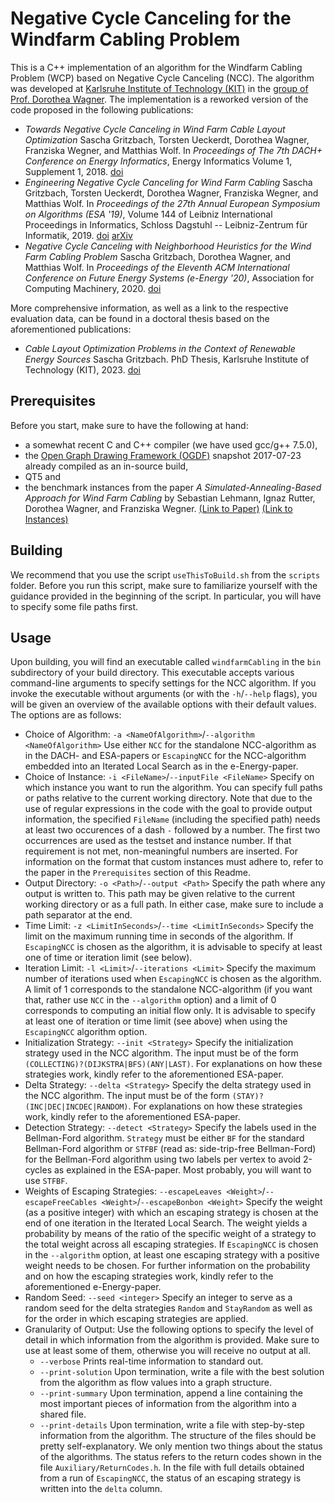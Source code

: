 # Negative Cycle Canceling for the Windfarm Cabling Problem

This is a C++ implementation of an algorithm for the Windfarm Cabling Problem (WCP) based on Negative Cycle Canceling (NCC). The algorithm was developed at [Karlsruhe Institute of Technology (KIT)](http://www.kit.edu) in the [group of Prof. Dorothea Wagner](https://i11www.iti.kit.edu/). The implementation is a reworked version of the code proposed in the following publications:

* *Towards Negative Cycle Canceling in Wind Farm Cable Layout Optimization*
  Sascha Gritzbach, Torsten Ueckerdt, Dorothea Wagner, Franziska Wegner, and Matthias Wolf.
  In *Proceedings of The 7th DACH+ Conference on Energy Informatics*, Energy Informatics Volume 1, Supplement 1, 2018.
  [doi](https://doi.org/10.1186/s42162-018-0030-6)
* *Engineering Negative Cycle Canceling for Wind Farm Cabling*
  Sascha Gritzbach, Torsten Ueckerdt, Dorothea Wagner, Franziska Wegner, and Matthias Wolf.
  In *Proceedings of the 27th Annual European Symposium on Algorithms (ESA '19)*, Volume 144 of Leibniz International Proceedings in Informatics, Schloss Dagstuhl -- Leibniz-Zentrum für Informatik, 2019.
  [doi](https://doi.org/10.4230/LIPIcs.ESA.2019.55) [arXiv](https://arxiv.org/abs/1908.02129)
* *Negative Cycle Canceling with Neighborhood Heuristics for the Wind Farm Cabling Problem*
  Sascha Gritzbach, Dorothea Wagner, and Matthias Wolf.
  In *Proceedings of the Eleventh ACM International Conference on Future Energy Systems (e-Energy '20)*, Association for Computing Machinery, 2020.
  [doi](https://doi.org/10.1145/3396851.3397754)

More comprehensive information, as well as a link to the respective evaluation data, can be found in a doctoral thesis based on the aforementioned publications:

* *Cable Layout Optimization Problems in the Context of Renewable Energy Sources*
  Sascha Gritzbach.
  PhD Thesis, Karlsruhe Institute of Technology (KIT), 2023.
  [doi](https://doi.org/10.5445/IR/1000158746)

## Prerequisites
Before you start, make sure to have the following at hand:

* a somewhat recent C and C++ compiler (we have used gcc/g++ 7.5.0),
* the [Open Graph Drawing Framework (OGDF)](https://ogdf.uos.de) snapshot 2017-07-23 already compiled as an in-source build,
* QT5 and
* the benchmark instances from the paper *A Simulated-Annealing-Based Approach for Wind Farm Cabling* by Sebastian Lehmann, Ignaz Rutter, Dorothea Wagner, and Franziska Wegner. [(Link to Paper)](https://doi.org/10.1145/3077839.3077843) [(Link to Instances)](https://i11www.iti.kit.edu/projects/windfarmcabling/index)

## Building
We recommend that you use the script ``useThisToBuild.sh`` from the ``scripts`` folder. Before you run this script, make sure to familiarize yourself with the guidance provided in the beginning of the script. In particular, you will have to specify some file paths first.

## Usage
Upon building, you will find an executable called ``windfarmCabling`` in the ``bin`` subdirectory of your build directory. This executable accepts various command-line arguments to specify settings for the NCC algorithm. If you invoke the executable without arguments (or with the ``-h``/``--help`` flags), you will be given an overview of the available options with their default values. The options are as follows:

* Choice of Algorithm: ``-a <NameOfAlgorithm>``/``--algorithm <NameOfAlgorithm>`` Use either ``NCC`` for the standalone NCC-algorithm as in the DACH- and ESA-papers or ``EscapingNCC`` for the NCC-algorithm embedded into an Iterated Local Search as in the e-Energy-paper.
* Choice of Instance: ``-i <FileName>``/``--inputFile <FileName>`` Specify on which instance you want to run the algorithm. You can specify full paths or paths relative to the current working directory. Note that due to the use of regular expressions in the code with the goal to provide output information, the specified ``FileName`` (including the specified path) needs at least two occurences of a dash ``-`` followed by a number. The first two occurrences are used as the testset and instance number. If that requirement is not met, non-meaningful numbers are inserted. For information on the format that custom instances must adhere to, refer to the paper in the ``Prerequisites`` section of this Readme.
* Output Directory: ``-o <Path>``/``--output <Path>`` Specify the path where any output is written to. This path may be given relative to the current working directory or as a full path. In either case, make sure to include a path separator at the end.
* Time Limit: ``-z <LimitInSeconds>``/``--time <LimitInSeconds>`` Specify the limit on the maximum running time in seconds of the algorithm. If ``EscapingNCC`` is chosen as the algorithm, it is advisable to specify at least one of time or iteration limit (see below).
* Iteration Limit: ``-l <Limit>``/``--iterations <Limit>`` Specify the maximum number of iterations used when ``EscapingNCC`` is chosen as the algorithm. A limit of 1 corresponds to the standalone NCC-algorithm (if you want that, rather use ``NCC`` in the ``--algorithm`` option) and a limit of 0 corresponds to computing an initial flow only. It is advisable to specify at least one of iteration or time limit (see above) when using the ``EscapingNCC`` algorithm option.
* Initialization Strategy: ``--init <Strategy>`` Specify the initialization strategy used in the NCC algorithm. The input must be of the form ``(COLLECTING)?(DIJKSTRA|BFS)(ANY|LAST)``. For explanations on how these strategies work, kindly refer to the aforementioned ESA-paper.
* Delta Strategy: ``--delta <Strategy>`` Specify the delta strategy used in the NCC algorithm. The input must be of the form ``(STAY)?(INC|DEC|INCDEC|RANDOM)``. For explanations on how these strategies work, kindly refer to the aforementioned ESA-paper.
* Detection Strategy: ``--detect <Strategy>`` Specify the labels used in the Bellman-Ford algorithm. ``Strategy`` must be either ``BF`` for the standard Bellman-Ford algorithm or ``STFBF`` (read as: side-trip-free Bellman-Ford) for the Bellman-Ford algorithm using two labels per vertex to avoid 2-cycles as explained in the ESA-paper. Most probably, you will want to use ``STFBF``.
* Weights of Escaping Strategies: ``--escapeLeaves <Weight>``/``--escapeFreeCables <Weight>``/``--escapeBonbon <Weight>`` Specify the weight (as a positive integer) with which an escaping strategy is chosen at the end of one iteration in the Iterated Local Search. The weight yields a probability by means of the ratio of the specific weight of a strategy to the total weight across all escaping strategies. If ``EscapingNCC`` is chosen in the ``--algorithm`` option, at least one escaping strategy with a positive weight needs to be chosen. For further information on the probability and on how the escaping strategies work, kindly refer to the aforementioned e-Energy-paper.
* Random Seed: ``--seed <integer>`` Specify an integer to serve as a random seed for the delta strategies ``Random`` and ``StayRandom`` as well as for the order in which escaping strategies are applied.
* Granularity of Output: Use the following options to specify the level of detail in which information from the algorithm is provided. Make sure to use at least some of them, otherwise you will receive no output at all.
    - ``--verbose`` Prints real-time information to standard out.
    - ``--print-solution`` Upon termination, write a file with the best solution from the algorithm as flow values into a graph structure.
    - ``--print-summary`` Upon termination, append a line containing the most important pieces of information from the algorithm into a shared file.
    - ``--print-details`` Upon termination, write a file with step-by-step information from the algorithm.
  The structure of the files should be pretty self-explanatory. We only mention two things about the status of the algorithms. The status refers to the return codes shown in the file ``Auxiliary/ReturnCodes.h``. In the file with full details obtained from a run of ``EscapingNCC``, the status of an escaping strategy is written into the ``delta`` column.
